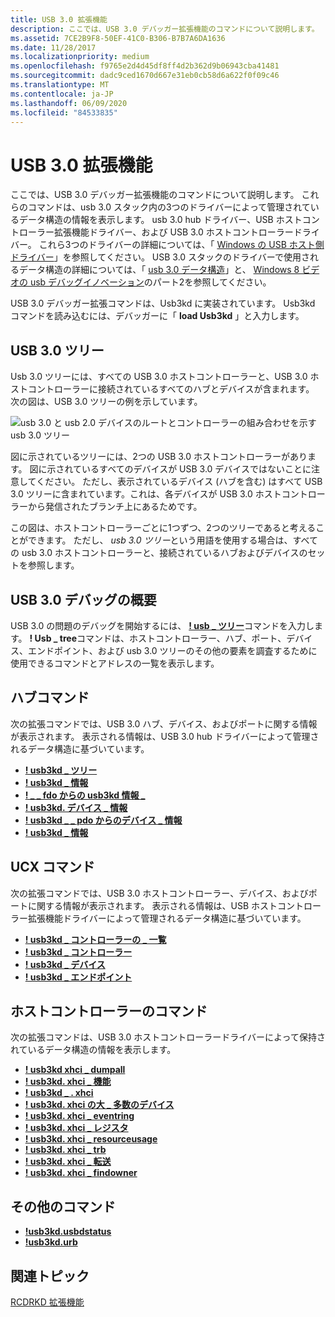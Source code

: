 ```yaml
---
title: USB 3.0 拡張機能
description: ここでは、USB 3.0 デバッガー拡張機能のコマンドについて説明します。
ms.assetid: 7CE2B9F8-50EF-41C0-B306-B7B7A6DA1636
ms.date: 11/28/2017
ms.localizationpriority: medium
ms.openlocfilehash: f9765e2d4d45df8ff4d2b362d9b06943cba41481
ms.sourcegitcommit: dadc9ced1670d667e31eb0cb58d6a622f0f09c46
ms.translationtype: MT
ms.contentlocale: ja-JP
ms.lasthandoff: 06/09/2020
ms.locfileid: "84533835"
---
```

# <a name="usb-30-extensions"></a>USB 3.0 拡張機能

ここでは、USB 3.0 デバッガー拡張機能のコマンドについて説明します。 これらのコマンドは、usb 3.0 スタック内の3つのドライバーによって管理されているデータ構造の情報を表示します。 usb 3.0 hub ドライバー、USB ホストコントローラー拡張機能ドライバー、および USB 3.0 ホストコントローラードライバー。 これら3つのドライバーの詳細については、「 [Windows の USB ホスト側ドライバー](https://docs.microsoft.com/windows-hardware/drivers/usbcon/usb-3-0-driver-stack-architecture)」を参照してください。 USB 3.0 スタックのドライバーで使用されるデータ構造の詳細については、「 [usb 3.0 データ構造](usb-3-0-data-structures.md)」と、 [Windows 8 ビデオの usb デバッグイノベーション](https://channel9.msdn.com/Events/BUILD/BUILD2011/HW-258P)のパート2を参照してください。

USB 3.0 デバッガー拡張コマンドは、Usb3kd に実装されています。 Usb3kd コマンドを読み込むには、デバッガーに「 **load Usb3kd** 」と入力します。

## <a name="span-idusb-3-treespan-usb-30-tree"></a><span id="usb-3-tree"></span>USB 3.0 ツリー

Usb 3.0 ツリーには、すべての USB 3.0 ホストコントローラーと、USB 3.0 ホストコントローラーに接続されているすべてのハブとデバイスが含まれます。 次の図は、USB 3.0 ツリーの例を示しています。

![usb 3.0 と usb 2.0 デバイスのルートとコントローラーの組み合わせを示す usb 3.0 ツリー](images/usb3tree01.png)

図に示されているツリーには、2つの USB 3.0 ホストコントローラーがあります。 図に示されているすべてのデバイスが USB 3.0 デバイスではないことに注意してください。 ただし、表示されているデバイス (ハブを含む) はすべて USB 3.0 ツリーに含まれています。これは、各デバイスが USB 3.0 ホストコントローラーから発信されたブランチ上にあるためです。

この図は、ホストコントローラーごとに1つずつ、2つのツリーであると考えることができます。 ただし、 *usb 3.0 ツリー*という用語を使用する場合は、すべての usb 3.0 ホストコントローラーと、接続されているハブおよびデバイスのセットを参照します。

## <a name="getting-started-with-usb-30-debugging"></a>USB 3.0 デバッグの概要

USB 3.0 の問題のデバッグを開始するには、 [**! usb \_ ツリー**](-usb3kd-usb-tree.md)コマンドを入力します。 **! Usb \_ tree**コマンドは、ホストコントローラー、ハブ、ポート、デバイス、エンドポイント、および usb 3.0 ツリーのその他の要素を調査するために使用できるコマンドとアドレスの一覧を表示します。

## <a name="hub-commands"></a>ハブコマンド

次の拡張コマンドでは、USB 3.0 ハブ、デバイス、およびポートに関する情報が表示されます。 表示される情報は、USB 3.0 hub ドライバーによって管理されるデータ構造に基づいています。

-   [**! usb3kd \_ ツリー**](-usb3kd-usb-tree.md)
-   [**! usb3kd \_ 情報**](-usb3kd-hub-info.md)
-   [**! \_ \_ fdo からの usb3kd 情報 \_**](-usb3kd-hub-info-from-fdo.md)
-   [**! usb3kd. デバイス \_ 情報**](-usb3kd-device-info.md)
-   [**! usb3kd \_ \_ pdo からのデバイス \_ 情報**](-usb3kd-device-info-from-pdo.md)
-   [**! usb3kd \_ 情報**](-usb3kd-port-info.md)

## <a name="ucx-commands"></a>UCX コマンド


次の拡張コマンドでは、USB 3.0 ホストコントローラー、デバイス、およびポートに関する情報が表示されます。 表示される情報は、USB ホストコントローラー拡張機能ドライバーによって管理されるデータ構造に基づいています。

-   [**! usb3kd \_ コントローラーの \_ 一覧**](-usb3kd-ucx-controller-list.md)
-   [**! usb3kd \_ コントローラー**](-usb3kd-ucx-controller.md)
-   [**! usb3kd \_ デバイス**](-usb3kd-ucx-device.md)
-   [**! usb3kd \_ エンドポイント**](-usb3kd-ucx-endpoint.md)

## <a name="host-controller-commands"></a>ホストコントローラーのコマンド


次の拡張コマンドは、USB 3.0 ホストコントローラードライバーによって保持されているデータ構造の情報を表示します。

-   [**! usb3kd xhci \_ dumpall**](-usb3kd-xhci-dumpall.md)
-   [**! usb3kd. xhci \_ 機能**](-usb3kd-xhci-capability.md)
-   [**! usb3kd \_ . xhci**](-usb3kd-xhci-commandring.md)
-   [**! usb3kd. xhci の大 \_ 多数のデバイス**](-usb3kd-xhci-deviceslots.md)
-   [**! usb3kd. xhci \_ eventring**](-usb3kd-xhci-eventring.md)
-   [**! usb3kd. xhci \_ レジスタ**](-usb3kd-xhci-registers.md)
-   [**! usb3kd. xhci \_ resourceusage**](-usb3kd-xhci-resourceusage.md)
-   [**! usb3kd. xhci \_ trb**](-usb3kd-xhci-trb.md)
-   [**! usb3kd. xhci \_ 転送**](-usb3kd-xhci-transferring.md)
-   [**! usb3kd. xhci \_ findowner**](-usb3kd-xhci-findowner.md)

## <a name="miscellaneous-commands"></a>その他のコマンド

-   [**!usb3kd.usbdstatus**](-usb3kd-usbdstatus.md)
-   [**!usb3kd.urb**](-usb3kd-urb.md)

## <a name="span-idrelated_topicsspanrelated-topics"></a><span id="related_topics"></span>関連トピック

[RCDRKD 拡張機能](rcdrkd-extensions.md)
